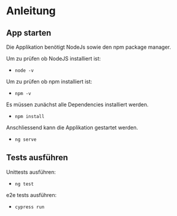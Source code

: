 # Anleitung

## App starten
Die Applikation benötigt NodeJs sowie den npm package manager.

Um zu prüfen ob NodeJS installiert ist:
* `node -v`

Um zu prüfen ob npm installiert ist:
* `npm -v`

Es müssen zunächst alle Dependencies installiert werden.
* `npm install`

Anschliessend kann die Applikation gestartet werden.
* `ng serve`

## Tests ausführen

Unittests ausführen:
* `ng test` 

e2e tests ausführen:
* `cypress run` 

